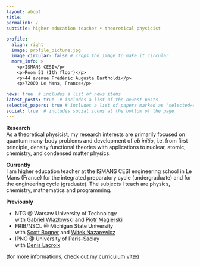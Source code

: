 ```yaml
---
layout: about
title: 
permalink: /
subtitle: higher education teacher • theoretical physicist

profile:
  align: right
  image: profile_picture.jpg
  image_circular: false # crops the image to make it circular
  more_info: >
    <p>ISMANS CESI</p>
    <p>Room 51 (1th floor)</p>
    <p>44 avenue Frédéric Auguste Bartholdi</p>
    <p>72000 Le Mans, France</p>

news: true  # includes a list of news items
latest_posts: true  # includes a list of the newest posts
selected_papers: true # includes a list of papers marked as "selected={true}"
social: true  # includes social icons at the bottom of the page
---
```


**Research**  
As a theoretical physicist, my research interests are primarily focused on quantum many-body problems and development of *ab initio*, i.e. from first principle, density functional theories with applications to nuclear, atomic, chemistry, and condensed matter physics.

**Currently**  
I am higher education teacher at the ISMANS CESI engineering school in Le Mans (France) for the integrated preparatory cycle (undergraduate) and for the engineering cycle (graduate).
The subjects I teach are physics, chemistry, mathematics and programming.

**Previously**  
- NTG @ Warsaw University of Technology <br>
  with [Gabriel Wlazłowski](http://wlazlowski.fizyka.pw.edu.pl/) and [Piotr Magierski](http://www.if.pw.edu.pl/~magiersk)
- FRIB/NSCL @ Michigan State University <br>
  with [Scott Bogner](https://nscl.msu.edu/directory/bogner.html) and [Witek Nazarewicz](https://nscl.msu.edu/directory/witek.html)
- IPNO @ University of Paris-Saclay <br>
  with [Denis Lacroix](https://sites.google.com/view/lacroixhomepage)

(for more informations, [check out my curriculum vitæ](cv))  
